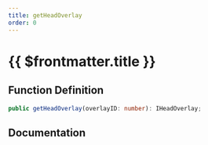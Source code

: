 ```yaml
---
title: getHeadOverlay
order: 0
---
```


# {{ $frontmatter.title }}

## Function Definition

```ts
public getHeadOverlay(overlayID: number): IHeadOverlay;
```

## Documentation

<!--@include: ./parts/getHeadOverlay.md-->
